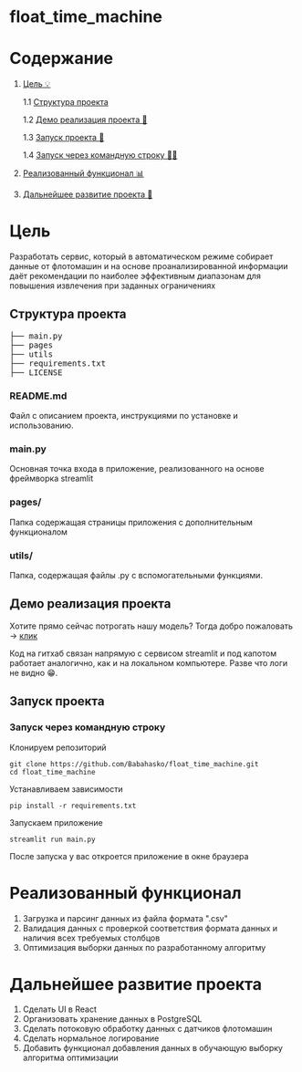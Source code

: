 # float_time_machine
# Содержание
1. [Цель 💡](#цель)
   
   1.1 [Структура проекта](#cтруктура-проекта)

   1.2 [Демо реализация проекта 🚀](#демо-реализация-проекта)

   1.3 [Запуск проекта 🧪](#запуск-проекта)

   1.4 [Запуск через командную строку 🕵️‍♂️](#запуск-через-командную-строку)
2. [Реализованный функционал 📊](#реализованный-функционал)
3. [Дальнейшее развитие проекта 🌱](#дальнейшее-развитие-проекта)

# Цель
Разработать сервис, который в автоматическом режиме собирает данные от флотомашин и на основе проанализированной информации
даёт рекомендации по наиболее эффективным диапазонам для повышения извлечения при заданных ограничениях

## Структура проекта
<pre>
├── main.py
├── pages
├── utils
├── requirements.txt
├── LICENSE
</pre>

### README.md
Файл с описанием проекта, инструкциями по установке и использованию.

### main.py
Основная точка входа в приложение, реализованного на основе фреймворка streamlit

### pages/
Папка содержащая страницы приложения с дополнительным функционалом

### utils/
Папка, содержащая файлы .py c вспомогательными функциями.

## Демо реализация проекта
Хотите прямо сейчас потрогать нашу модель? Тогда добро пожаловать -> [клик](https://babahasko-float-time-machine-main-m61dg6.streamlit.app/)

Код на гитхаб связан напрямую с сервисом streamlit и под капотом работает аналогично, как и на локальном компьютере. Разве что логи не видно 😁. 

## Запуск проекта

### Запуск через командную строку
Клонируем репозиторий
```shell
git clone https://github.com/Babahasko/float_time_machine.git
cd float_time_machine
```
Устанавливаем зависимости
```shell
pip install -r requirements.txt
```
Запускаем приложение
```shell
streamlit run main.py
```

После запуска у вас откроется приложение в окне браузера

# Реализованный функционал
1. Загрузка и парсинг данных из файла формата ".csv"
2. Валидация данных с проверкой соответствия формата данных и наличия всех требуемых столбцов
3. Оптимизация выборки данных по разработанному алгоритму

# Дальнейшее развитие проекта
1. Сделать UI в React
2. Организовать хранение данных в PostgreSQL
3. Сделать потоковую обработку данных с датчиков флотомашин
4. Сделать нормальное логирование
5. Добавить функционал добавления данных в обучающую выборку алгоритма оптимизации
